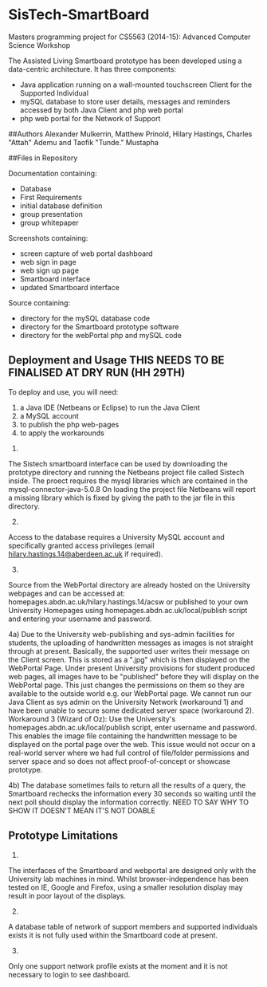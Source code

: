 # SisTech-SmartBoard
Masters programming project for CS5563 (2014-15): Advanced Computer Science Workshop

The Assisted Living Smartboard prototype has been developed using a data-centric architecture. It has three components:
* Java application running on a wall-mounted touchscreen Client for the Supported Individual
* mySQL database to store user details, messages and reminders accessed by both Java Client and php web portal
* php web portal for the Network of Support

##Authors
Alexander Mulkerrin, Matthew Prinold, Hilary Hastings, Charles "Attah" Ademu and Taofik "Tunde." Mustapha

##Files in Repository

Documentation containing: 
* Database
* First Requirements
* initial database definition
* group presentation
* group whitepaper

Screenshots containing:
* screen capture of web portal dashboard
* web sign in page
* web sign up page
* Smartboard interface
* updated Smartboard interface

Source containing:
* directory for the mySQL database code
* directory for the Smartboard prototype software
* directory for the webPortal php and mySQL code

## Deployment and Usage THIS NEEDS TO BE FINALISED AT DRY RUN (HH 29TH)
To deploy and use, you will need:

1. a Java IDE (Netbeans or Eclipse) to run the Java Client 
2. a MySQL account
3. to publish the php web-pages 
4. to apply the workarounds 

1)
The Sistech smartboard interface can be used by downloading the prototype directory and running the Netbeans project file called Sistech inside. The proect requires the mysql libraries which are contained in the mysql-connector-java-5.0.8 On loading the project file Netbeans will report a missing library which is fixed by giving the path to the jar file in this directory.

2)
Access to the database requires a University MySQL account and specifically granted access privileges (email hilary.hastings.14@aberdeen.ac.uk if required).

3)
Source from the WebPortal directory are already hosted on the University webpages and can be accessed  at:
 homepages.abdn.ac.uk/hilary.hastings.14/acsw
or
published to your own University Homepages using 
homepages.abdn.ac.uk/local/publish 
script and entering your username and password. 

4a)
Due to the University web-publishing and sys-admin facilities for students, the uploading of handwritten messages as images is not straight through at present. Basically, the supported user writes their message on the Client screen. This is stored as a ".jpg" which is then displayed on the WebPortal Page. Under present University provisions for student produced web pages, all images have to be "published" before they will display on the WebPortal page. This just changes the permissions on them so they are available to the outside world e.g. our WebPortal page. We cannot run our Java Client as sys admin on the University Network  (workaround 1) and have been unable to secure some dedicated server space (workaround 2). Workaround 3 (Wizard of Oz): 
Use the University's homepages.abdn.ac.uk/local/publish script, enter username and password. This enables the image file containing the handwritten message to be displayed on the portal page over the web. 
This issue would not occur on a real-world server where we had full control of file/folder permissions and server space and so does not affect proof-of-concept or showcase prototype. 

4b)
The database sometimes fails to return all the results of a query, the Smartboard rechecks the information every 30 seconds so waiting until the next poll should display the information correctly. NEED TO SAY WHY TO SHOW IT DOESN'T MEAN IT'S NOT DOABLE

## Prototype Limitations
1)
The interfaces of the Smartboard and webportal are designed only with the University lab machines in mind. Whilst browser-independence has been tested on IE, Google and Firefox, using a smaller resolution display may result in poor layout of the displays.

2)
A database table of network of support members and supported individuals exists it is not fully used within the Smartboard code at present. 

3)
Only one support network profile exists at the moment and it is not necessary to login to see dashboard.
